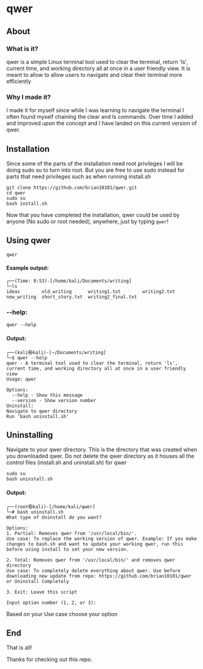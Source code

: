 <h1>qwer</h1>

<h2>About</h2>

<h3>What is it?</h3>

<p> qwer is a simple Linux terminal tool used to clear the terminal, return 'ls', current time, and working directory all at once in a user friendly view. It is meant to allow to allow users to navigate and clear their terminal more efficiently</p>

<h3>Why I made it?</h3>

<p> I made it for myself since while I was learning to navigate the terminal I often found myself chaining the clear and ls commands. Over time I added and improved upon the concept and I have landed on this current version of qwer.</p>

<h2>Installation</h2>

<p>Since some of the parts of the installation need root privileges I will be doing sudo su to turn into root. But you are free to use sudo instead for parts that need privileges such as when running install.sh</p>

    git clone https://github.com/brian10101/qwer.git
    cd qwer
    sudo su
    bash install.sh

Now that you have completed the installation, qwer could be used by anyone (No sudo or root needed), anywhere, just by typing `qwer`!

<h2>Using qwer</h2>

```
qwer
```

<h4>Example output:</h4>

```
┌──(Time: 8:53)-[/home/kali/Documents/writing]
└─ls
ideas        old_writing      writing1.txt        writing2.txt
new_writing  short_story.txt  writing2_final.txt
```

<h3>--help:</h3>

    qwer --help

<h4>Output:</h4>

```
┌──(kali㉿kali)-[~/Documents/writing]
└─$ qwer --help
qwer - A terminal tool used to clear the terminal, return 'ls', current time, and working directory all at once in a user friendly view
Usage: qwer

Options:
  --help - Show this message
  --version - Show version number
Uninstall:
Navigate to qwer directory
Run 'bash uninstall.sh'
```

<h2>Uninstalling</h2>

<p>Navigate to your qwer directory. This is the directory that was created when you downloaded qwer. Do not delete the qwer directory as it houses all the control files (install.sh and uninstall.sh) for qwer</p>

    sudo su
    bash uninstall.sh

<h4>Output:</h4>

```
┌──(root㉿kali)-[/home/kali/qwer]
└─# bash uninstall.sh 
What type of Uninstall do you want?

Options:
1. Partial: Removes qwer from '/usr/local/bin/'.
Use case: To replace the working version of qwer. Example: If you make changes to bash.sh and want to update your working qwer, run this before using install to set your new version.

2. Total: Removes qwer from '/usr/local/bin/' and removes qwer directory
Use case: To completely delete everything about qwer. Use before downloading new update from repo: https://github.com/brian10101/qwer or Uninstall Completely

3. Exit: Leave this script

Input option number (1, 2, or 3):

```

<p>Based on your Use case choose your option</p>

<h2>End</h2>

<p>That is all!</p>
<p>Thanks for checking out this repo.</P>



